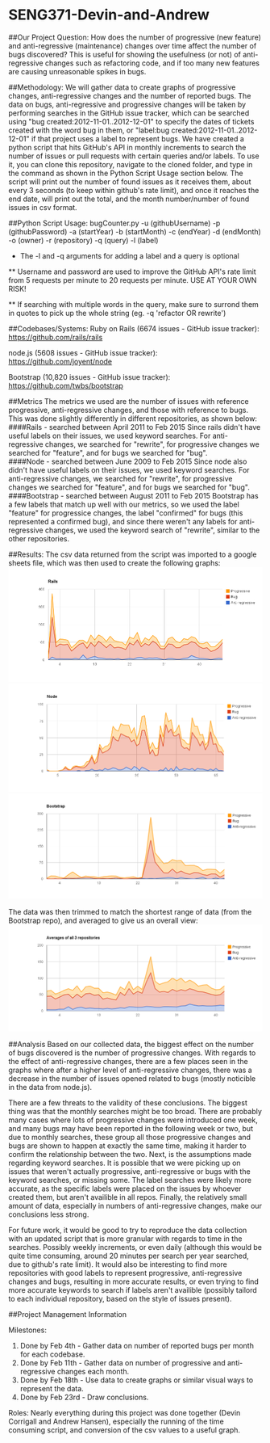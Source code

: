 # SENG371-Devin-and-Andrew

##Our Project Question: 
How does the number of progressive (new feature) and anti-regressive (maintenance) changes over time affect the number of bugs discovered?
This is useful for showing the usefulness (or not) of anti-regressive changes such as refactoring code, and if too many new features are causing unreasonable spikes in bugs.

##Methodology: 
We will gather data to create graphs of progressive changes, anti-regressive changes and the number of reported bugs. The data on bugs, anti-regressive and progressive changes will be taken by performing searches in the GitHub issue tracker, which can be searched using "bug created:2012-11-01..2012-12-01" to specify the dates of tickets created with the word bug in them, or "label:bug created:2012-11-01..2012-12-01" if that project uses a label to represent bugs. We have created a python script that hits GitHub's API in monthly increments to search the number of issues or pull requests with certain queries and/or labels. To use it, you can clone this repository, navigate to the cloned folder, and type in the command as shown in the Python Script Usage section below. The script will print out the number of found issues as it receives them, about every 3 seconds (to keep within github's rate limit), and once it reaches the end date, will print out the total, and the month number/number of found issues in csv format.

##Python Script Usage:
bugCounter.py -u (githubUsername) -p (githubPassword) -a (startYear) -b (startMonth) -c (endYear) -d (endMonth) -o (owner) -r (repository) -q (query) -l (label)

* The -l and -q arguments for adding a label and a query is optional

** Username and password are used to improve the GitHub API's rate limit from 5 requests per minute to 20 requests per minute. USE AT YOUR OWN RISK!

** If searching with multiple words in the query, make sure to surrond them in quotes to pick up the whole string (eg. -q 'refactor OR rewrite')

##Codebases/Systems: 
Ruby on Rails (6674 issues - GitHub issue tracker): https://github.com/rails/rails

node.js (5608 issues - GitHub issue tracker): https://github.com/joyent/node 

Bootstrap (10,820 issues - GitHub issue tracker): https://github.com/twbs/bootstrap

##Metrics
The metrics we used are the number of issues with reference progressive, anti-regressive changes, and those with reference to bugs. This was done slightly differently in different repositories, as shown below:
####Rails - searched between April 2011 to Feb 2015
Since rails didn't have useful labels on their issues, we used keyword searches. For anti-regressive changes, we searched for "rewrite", for progressive changes we searched for "feature", and for bugs we searched for "bug". 			
####Node - searched between June 2009 to Feb 2015
Since node also didn't have useful labels on their issues, we used keyword searches. For anti-regressive changes, we searched for "rewrite", for progressive changes we searched for "feature", and for bugs we searched for "bug". 
####Bootstrap - searched between August 2011 to Feb 2015
Bootstrap has a few labels that match up well with our metrics, so we used the label "feature" for progressice changes, the label "confirmed" for bugs (this represented a confirmed bug), and since there weren't any labels for anti-regressive changes, we used the keyword search of "rewrite", similar to the other repositories.		 

##Results:
The csv data returned from the script was imported to a google sheets file, which was then used to create the following graphs:
![Rails](Rails.png "Rails")
![Node](Node.png "Node")
![Bootstrap](Bootstrap.png "Bootstrap")

The data was then trimmed to match the shortest range of data (from the Bootstrap repo), and averaged to give us an overall view:
![Averages](Averages.png "Averages")	
	
##Analysis
Based on our collected data, the biggest effect on the number of bugs discovered is the number of progressive changes. With regards to the effect of anti-regressive changes, there are a few places seen in the graphs where after a higher level of anti-regressive changes, there was a decrease in the number of issues opened related to bugs (mostly noticible in the data from node.js).

There are a few threats to the validity of these conclusions. The biggest thing was that the monthly searches might be too broad. There are probably many cases where lots of progressive changes were introduced one week, and many bugs may have been reported in the following week or two, but due to monthly searches, these group all those progressive changes and bugs are shown to happen at exactly the same time, making it harder to confirm the relationship between the two. Next, is the assumptions made regarding keyword searches. It is possible that we were picking up on issues that weren't actually progressive, anti-regressive or bugs with the keyword searches, or missing some. The label searches were likely more accurate, as the specific labels were placed on the issues by whoever created them, but aren't availible in all repos. Finally, the relatively small amount of data, especially in numbers of anti-regressive changes, make our conclusions less strong.

For future work, it would be good to try to reproduce the data collection with an updated script that is more granular with regards to time in the searches. Possibly weekly increments, or even daily (although this would be quite time consuming, around 20 minutes per search per year searched, due to github's rate limit). It would also be interesting to find more repositories with good labels to represent progressive, anti-regressive changes and bugs, resulting in more accurate results, or even trying to find more accurate keywords to search if labels aren't availible (possibly tailord to each individual repository, based on the style of issues present).

##Project Management Information

Milestones: 
1. Done by Feb 4th - Gather data on number of reported bugs per month for each codebase.
2. Done by Feb 11th - Gather data on number of progressive and anti-regressive changes each month.
3. Done by Feb 18th - Use data to create graphs or similar visual ways to represent the data.
4. Done by Feb 23rd - Draw conclusions.

Roles: Nearly everything during this project was done together (Devin Corrigall and Andrew Hansen), especially the running of the time consuming script, and conversion of the csv values to a useful graph.






